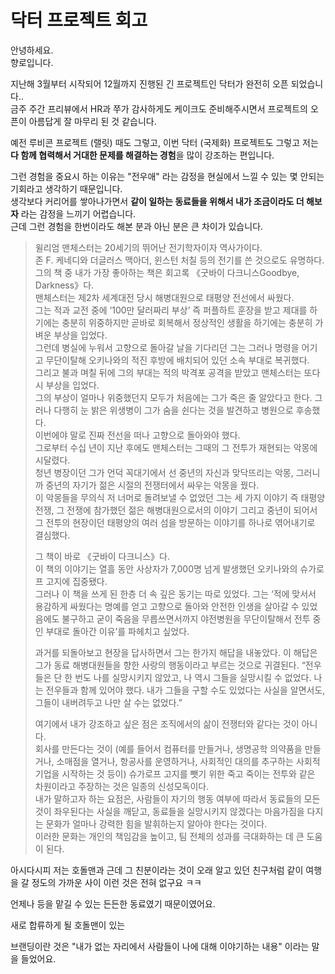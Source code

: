 # 닥터 프로젝트 회고

안녕하세요.  
향로입니다.  
  
지난해 3월부터 시작되어 12월까지 진행된 긴 프로젝트인 닥터가 완전히 오픈 되었습니다..  
금주 주간 프리뷰에서 HR과 쭈가 감사하게도 케이크도 준비해주시면서 프로젝트의 오픈이 아름답게 잘 마무리 된 것 같습니다.  
  
예전 루비콘 프로젝트 (랠릿) 때도 그렇고, 이번 닥터 (국제화) 프로젝트도 그렇고 저는 **다 함께 협력해서 거대한 문제를 해결하는 경험**을 많이 강조하는 편입니다.  
  
그런 경험을 중요시 하는 이유는 "전우애" 라는 감정을 현실에서 느낄 수 있는 몇 안되는 기회라고 생각하기 때문입니다.    
생각보다 커리어를 쌓아나가면서 **같이 일하는 동료들을 위해서 내가 조금이라도 더 해보자** 라는 감정을 느끼기 어렵습니다.  
근데 그런 경험을 한번이라도 해본 분과 아닌 분은 큰 차이가 있습니다.  


> 윌리엄 맨체스터는 20세기의 뛰어난 전기학자이자 역사가이다.  
존 F. 케네디와 더글러스 맥아더, 윈스턴 처칠 등의 전기를 쓴 것으로도 유명하다.  
그의 책 중 내가 가장 좋아하는 책은 회고록 《굿바이 다크니스Goodbye, Darkness》다.  
맨체스터는 제2차 세계대전 당시 해병대원으로 태평양 전선에서 싸웠다.  
그는 적과 교전 중에 ‘100만 달러짜리 부상’ 즉 퍼플하트 훈장을 받고 제대를 하기에는 충분히 위중하지만 곧바로 회복해서 정상적인 생활을 하기에는 충분히 가벼운 부상을 입었다.  
그런데 병실에 누워서 고향으로 돌아갈 날을 기다리던 그는 그러나 명령을 어기고 무단이탈해 오키나와의 적진 후방에 배치되어 있던 소속 부대로 복귀했다.  
그리고 불과 며칠 뒤에 그의 부대는 적의 박격포 공격을 받았고 맨체스터는 또다시 부상을 입었다.  
그의 부상이 얼마나 위중했던지 모두가 처음에는 그가 죽은 줄 알았다고 한다. 그러나 다행히 눈 밝은 위생병이 그가 숨을 쉰다는 것을 발견하고 병원으로 후송했다.  
이번에야 말로 진짜 전선을 떠나 고향으로 돌아와야 했다.  
그로부터 수십 년이 지난 후에도 맨체스터는 그때의 그 전투가 재현되는 악몽에 시달렸다.  
청년 병장이던 그가 언덕 꼭대기에서 선 중년의 자신과 맞닥뜨리는 악몽, 그러니까 중년의 자기가 젊은 시절의 전쟁터에서 싸우는 악몽을 꿨다.  
이 악몽들을 무의식 저 너머로 돌려보낼 수 없었던 그는 세 가지 이야기 즉 태평양 전쟁, 그 전쟁에 참가했던 젊은 해병대원으로서의 이야기 그리고 중년이 되어서 그 전투의 현장이던 태평양의 여러 섬을 방문하는 이야기를 하나로 엮어내기로 결심했다.  
> 
> 그 책이 바로 《굿바이 다크니스》다.  
이 책의 이야기는 열흘 동안 사상자가 7,000명 넘게 발생했던 오키나와의 슈가로프 고지에 집중됐다.  
그러나 이 책을 쓰게 된 한층 더 속 깊은 동기는 따로 있었다. 
그는 ‘적에 맞서서 용감하게 싸웠다는 명예를 얻고 고향으로 돌아와 안전한 인생을 살아갈 수 있었음에도 불구하고 굳이 죽음을 무릅쓰면서까지 야전병원을 무단이탈해서 전투 중인 부대로 돌아간 이유’를 파헤치고 싶었다. 
> 
> 과거를 되돌아보고 현장을 답사하면서 그는 한가지 해답을 내놓았다. 
이 해답은 그가 동료 해병대원들을 향한 사랑의 행동이라고 부르는 것으로 귀결된다. 
“전우들은 단 한 번도 나를 실망시키지 않았고, 나 역시 그들을 실망시킬 수 없었다. 나는 전우들과 함께 있어야 했다. 내가 그들을 구할 수도 있었다는 사실을 알면서도, 그들이 내버려두고 나만 살 수는 없었다.” 
> 
> 여기에서 내가 강조하고 싶은 점은 조직에서의 삶이 전쟁터와 같다는 것이 아니다.  
회사를 만든다는 것이 (예를 들어서 컴퓨터를 만들거나, 생명공학 의약품을 만들거나, 소매점을 열거나, 항공사를 운영하거나, 사회적인 대의를 추구하는 사회적 기업을 시작하는 것 등이) 슈가로프 고지를 뺏기 위한 죽고 죽이는 전투와 같은 차원이라고 주장하는 것은 일종의 신성모독이다.  
내가 말하고자 하는 요점은, 사람들이 자기의 행동 여부에 따라서 동료들의 모든 것이 좌우된다는 사실을 깨닫고, 동료들을 실망시키지 않겠다는 마음가짐을 다지는 문화가 얼마나 강력한 힘을 발휘하는지 알아야 한다는 것이다.  
이러한 문화는 개인의 책임감을 높이고, 팀 전체의 성과를 극대화하는 데 큰 도움이 된다.


아시다시피 저는 호돌맨과 
근데 그 친분이라는 것이 오래 알고 있던 친구처럼  같이 여행을 갈 정도의 가까운 사이 이런 것은 전혀 없구요 ㅋㅋ


언제나 등을 맡길 수 있는 든든한 동료였기 때문이였어요.

새로 합류하게 될 호돌맨이 있는 

브랜딩이란 것은 "내가 없는 자리에서 사람들이 나에 대해 이야기하는 내용" 이라는 말을 들었어요.
